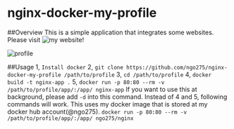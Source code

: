 # nginx-docker-my-profile

##Overview
This is a simple application that integrates some websites. Please visit ![my website](http://shuichi.tech)!

![profile](https://s3-ap-northeast-1.amazonaws.com/ngo275.asset/Gif/profile.gif)

##Usage
1, `Install docker`
2, `git clone https://github.com/ngo275/nginx-docker-my-profile /path/to/profile`
3, `cd /path/to/profile`
4, `docker build -t nginx-app .`
5, `docker run -p 80:80 --rm -v /path/to/profile/app/:/app/ nginx-app`
If you want to use this at background, please add `-d` into this command.
Instead of 4 and 5, following commands will work. This uses my docker image that is stored at my docker hub account(@ngo275).
`docker run -p 80:80 --rm -v /path/to/profile/app/:/app/ ngo275/nginx`
